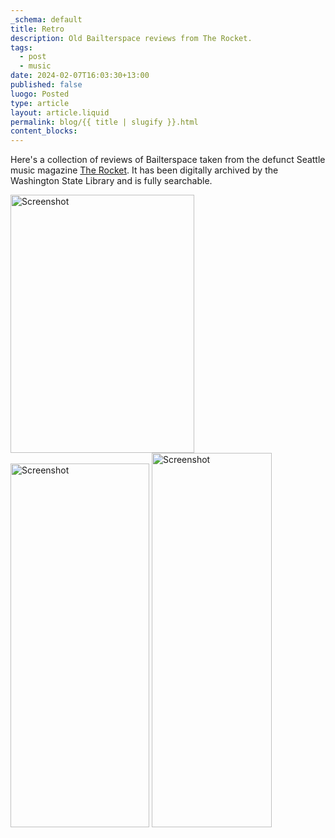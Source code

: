 ```yaml
---
_schema: default
title: Retro
description: Old Bailterspace reviews from The Rocket.
tags:
  - post
  - music
date: 2024-02-07T16:03:30+13:00
published: false
luogo: Posted
type: article
layout: article.liquid
permalink: blog/{{ title | slugify }}.html
content_blocks:
---
```

Here's a collection of reviews of Bailterspace taken from the defunct Seattle music magazine <a href="https://washingtondigitalnewspapers.org/?a=cl&amp;cl=CL1&amp;sp=RCT&amp;e=-------en-20--1--txt-txIN-------" title="The Rocket archive at the Washington Digital Library" target="_blank" rel="noopener">The Rocket</a>. It has been digitally archived by the Washington State Library and is fully searchable.

<img src="/img/bailterspace_2.png" alt="Screenshot" title="Magazine clipping of Bailterspace" height="413" width="294" />

<img src="/img/bailterspace_1.png" alt="Screenshot" title="Magazine clipping of Bailterspace" height="582" width="222" />

<img src="/img/bailterspace_3.png" alt="Screenshot" title="Magazine clipping of Bailterspace" height="599" width="192" />